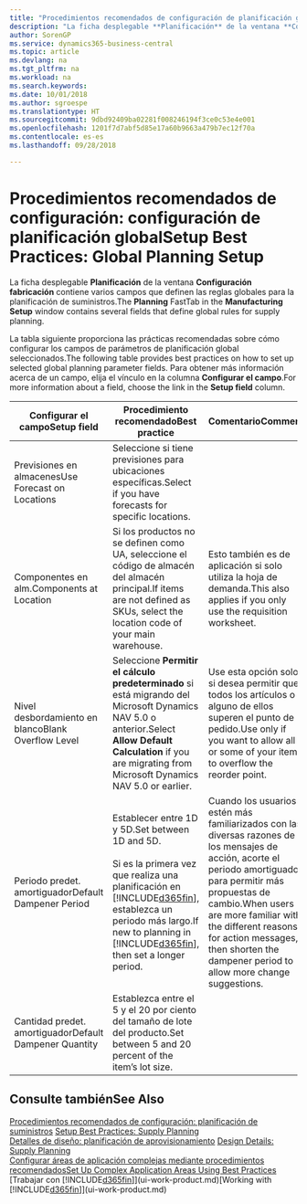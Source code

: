 ```yaml
---
title: "Procedimientos recomendados de configuración de planificación global | Documentos de Microsoft"
description: "La ficha desplegable **Planificación** de la ventana **Configuración fabricación** contiene varios campos que definen las reglas globales para la planificación de suministros."
author: SorenGP
ms.service: dynamics365-business-central
ms.topic: article
ms.devlang: na
ms.tgt_pltfrm: na
ms.workload: na
ms.search.keywords: 
ms.date: 10/01/2018
ms.author: sgroespe
ms.translationtype: HT
ms.sourcegitcommit: 9dbd92409ba02281f008246194f3ce0c53e4e001
ms.openlocfilehash: 1201f7d7abf5d85e17a60b9663a479b7ec12f70a
ms.contentlocale: es-es
ms.lasthandoff: 09/28/2018

---
```

# <a name="setup-best-practices-global-planning-setup"></a><span data-ttu-id="39aa1-103">Procedimientos recomendados de configuración: configuración de planificación global</span><span class="sxs-lookup"><span data-stu-id="39aa1-103">Setup Best Practices: Global Planning Setup</span></span>
<span data-ttu-id="39aa1-104">La ficha desplegable **Planificación** de la ventana **Configuración fabricación** contiene varios campos que definen las reglas globales para la planificación de suministros.</span><span class="sxs-lookup"><span data-stu-id="39aa1-104">The **Planning** FastTab in the **Manufacturing Setup** window contains several fields that define global rules for supply planning.</span></span>  

 <span data-ttu-id="39aa1-105">La tabla siguiente proporciona las prácticas recomendadas sobre cómo configurar los campos de parámetros de planificación global seleccionados.</span><span class="sxs-lookup"><span data-stu-id="39aa1-105">The following table provides best practices on how to set up selected global planning parameter fields.</span></span> <span data-ttu-id="39aa1-106">Para obtener más información acerca de un campo, elija el vínculo en la columna **Configurar el campo**.</span><span class="sxs-lookup"><span data-stu-id="39aa1-106">For more information about a field, choose the link in the **Setup field** column.</span></span>  

|<span data-ttu-id="39aa1-107">Configurar el campo</span><span class="sxs-lookup"><span data-stu-id="39aa1-107">Setup field</span></span>|<span data-ttu-id="39aa1-108">Procedimiento recomendado</span><span class="sxs-lookup"><span data-stu-id="39aa1-108">Best practice</span></span>|<span data-ttu-id="39aa1-109">Comentario</span><span class="sxs-lookup"><span data-stu-id="39aa1-109">Comment</span></span>|  
|-----------------|-------------------|-------------|  
|<span data-ttu-id="39aa1-110">Previsiones en almacenes</span><span class="sxs-lookup"><span data-stu-id="39aa1-110">Use Forecast on Locations</span></span>|<span data-ttu-id="39aa1-111">Seleccione si tiene previsiones para ubicaciones específicas.</span><span class="sxs-lookup"><span data-stu-id="39aa1-111">Select if you have forecasts for specific locations.</span></span>||  
|<span data-ttu-id="39aa1-112">Componentes en alm.</span><span class="sxs-lookup"><span data-stu-id="39aa1-112">Components at Location</span></span>|<span data-ttu-id="39aa1-113">Si los productos no se definen como UA, seleccione el código de almacén del almacén principal.</span><span class="sxs-lookup"><span data-stu-id="39aa1-113">If items are not defined as SKUs, select the location code of your main warehouse.</span></span>|<span data-ttu-id="39aa1-114">Esto también es de aplicación si solo utiliza la hoja de demanda.</span><span class="sxs-lookup"><span data-stu-id="39aa1-114">This also applies if you only use the requisition worksheet.</span></span>|  
|<span data-ttu-id="39aa1-115">Nivel desbordamiento en blanco</span><span class="sxs-lookup"><span data-stu-id="39aa1-115">Blank Overflow Level</span></span>|<span data-ttu-id="39aa1-116">Seleccione **Permitir el cálculo predeterminado** si está migrando del Microsoft Dynamics NAV 5.0 o anterior.</span><span class="sxs-lookup"><span data-stu-id="39aa1-116">Select **Allow Default Calculation** if you are migrating from Microsoft Dynamics NAV 5.0 or earlier.</span></span>|<span data-ttu-id="39aa1-117">Use esta opción solo si desea permitir que todos los artículos o alguno de ellos superen el punto de pedido.</span><span class="sxs-lookup"><span data-stu-id="39aa1-117">Use only if you want to allow all or some of your items to overflow the reorder point.</span></span>|  
|<span data-ttu-id="39aa1-118">Periodo predet. amortiguador</span><span class="sxs-lookup"><span data-stu-id="39aa1-118">Default Dampener Period</span></span>|<span data-ttu-id="39aa1-119">Establecer entre 1D y 5D.</span><span class="sxs-lookup"><span data-stu-id="39aa1-119">Set between 1D and 5D.</span></span><br /><br /> <span data-ttu-id="39aa1-120">Si es la primera vez que realiza una planificación en [!INCLUDE[d365fin](includes/d365fin_md.md)], establezca un periodo más largo.</span><span class="sxs-lookup"><span data-stu-id="39aa1-120">If new to planning in [!INCLUDE[d365fin](includes/d365fin_md.md)], then set a longer period.</span></span>|<span data-ttu-id="39aa1-121">Cuando los usuarios estén más familiarizados con las diversas razones de los mensajes de acción, acorte el periodo amortiguador para permitir más propuestas de cambio.</span><span class="sxs-lookup"><span data-stu-id="39aa1-121">When users are more familiar with the different reasons for action messages, then shorten the dampener period to allow more change suggestions.</span></span>|  
|<span data-ttu-id="39aa1-122">Cantidad predet. amortiguador</span><span class="sxs-lookup"><span data-stu-id="39aa1-122">Default Dampener Quantity</span></span>|<span data-ttu-id="39aa1-123">Establezca entre el 5 y el 20 por ciento del tamaño de lote del producto.</span><span class="sxs-lookup"><span data-stu-id="39aa1-123">Set between 5 and 20 percent of the item’s lot size.</span></span>||  

## <a name="see-also"></a><span data-ttu-id="39aa1-124">Consulte también</span><span class="sxs-lookup"><span data-stu-id="39aa1-124">See Also</span></span>  
 <span data-ttu-id="39aa1-125">[Procedimientos recomendados de configuración: planificación de suministros](setup-best-practices-supply-planning.md) </span><span class="sxs-lookup"><span data-stu-id="39aa1-125">[Setup Best Practices: Supply Planning](setup-best-practices-supply-planning.md) </span></span>  
 <span data-ttu-id="39aa1-126">[Detalles de diseño: planificación de aprovisionamiento](design-details-supply-planning.md) </span><span class="sxs-lookup"><span data-stu-id="39aa1-126">[Design Details: Supply Planning](design-details-supply-planning.md) </span></span>  
 [<span data-ttu-id="39aa1-127">Configurar áreas de aplicación complejas mediante procedimientos recomendados</span><span class="sxs-lookup"><span data-stu-id="39aa1-127">Set Up Complex Application Areas Using Best Practices</span></span>](set-up-complex-application-areas-using-best-practices.md)  
 <span data-ttu-id="39aa1-128">[Trabajar con [!INCLUDE[d365fin](includes/d365fin_md.md)]](ui-work-product.md)</span><span class="sxs-lookup"><span data-stu-id="39aa1-128">[Working with [!INCLUDE[d365fin](includes/d365fin_md.md)]](ui-work-product.md)</span></span>

